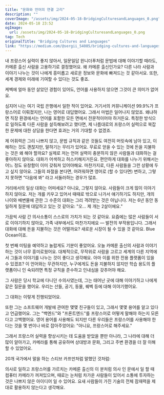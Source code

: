 ```yaml
---
title: "문화와 언어의 연결 고리"
description: ""
coverImage: "/assets/img/2024-05-18-BridgingCulturesandLanguages_0.png"
date: 2024-05-18 23:52
ogImage: 
  url: /assets/img/2024-05-18-BridgingCulturesandLanguages_0.png
tag: Tech
originalTitle: "Bridging Cultures and Languages"
link: "https://medium.com/@sergii_54085/bridging-cultures-and-languages-6855bb1ffb86"
---
```



내 프랑스어 실력이 좋지 않아서, 일문일답 윈니더푸처럼 문법에 대해 이야기할 때라도, 카메룬 출신 사람을 고용하기로 결정했어요. 왜 카메룬 출신인가요? 다른 나라 사람과 이야기 나누는 것이 나에게 흥미롭고 새로운 정보와 문화에 빠져드는 것 같아서요. 또한, 세계 경제와 미래에 기여할 수 있다는 것도 좋죠.

케벡에 얼마 동안 살았던 경험이 있어도, 언어를 사용하지 않으면 그것이 큰 의미가 없어요.

심지어 나는 여기 국립 은행에서 일한 적이 있어요. 거기서의 커뮤니케이션 99.9%가 프랑스어로 이뤄졌지만, 나는 영어로 대답했어요. 그래서 마법은 일어나지 않았죠. 왜냐하면 직장 환경에서는 언어를 포함한 모든 면에서 전문적이어야 하거든요. 특정한 방식으로 일하도록 다른 사람을 설득해보려고 했다면, 제 나름대로의 프랑스어 실력으로 복잡한 문제에 대한 상담을 한다면 효과는 거의 기대할 수 없겠죠.

제 어휘력은 그리 나쁘지 않고, 문법 규칙과 같은 것들도 여전히 머릿속에 남아 있고, 이해하는 것도 괜찮지만, 말하기는 무리가 있어요. 무료로 얻을 수 있는 것에 돈을 지불하는 것은 왜 해야 할까요? 실제로 저는 언어 실력이 충분하지 않은 사람들과 대화하는 걸 좋아하지 않아요. 대화가 어색하고 허스키해지거든요. 편안하게 대화를 나누기 위해서는 어느 정도 유창함이 이미 갖춰져 있어야해요. 마찬가지로, 다른 사람들을 그런 상황에 두고 싶지 않아요. 그들의 좌절을 본다면, 어려워하면 영어로 (할 수 있다면) 변하고, 그렇지 못하면 "다음에 봐" 라고 서둘러하는 경우가 많죠.

<div class="content-ad"></div>

거리에서의 일상 대화는 어떠세요? 아니요, 그렇지 않아요. 사람들이 크게 많이 이야기하지 않아요. 저는 개를 키우고 있어서 때때로 밖으로 나가서 얘기하기도 하지만, 개의 나이와 배변물에 관한 그 수준의 대화는 그리 격려받는 것은 아닙니다. 저는 6년 동안 동일하게 질문에 대답하고 있는 것 같아요: "오... 제 개는 2살이에요."

가끔씩 사람 간 의사소통이 스스로의 가치가 되는 것 같아요. 요즘에는 많은 사람들이 서로 이야기하지 않아요, 가족 내부에서도 마찬가지에요 — 발전의 부작용입니다. 그래서 대화에 대해 돈을 지불하는 것은 어떨까요? 새로운 시장이 될 수 있을 것 같아요. Blue Ocean이죠.

첫 번째 미팅을 예약하고 놀랍게도 기분이 좋았어요. 오늘 카메룬 출신의 사람과 이야기하는 것이 너무 흥미로웠어요. 대체적으로, 무작위로 사람을 고르고 세계의 다른 지역에서 그들과 이야기를 나누는 것이 좋다고 생각해요. 아마 이를 위한 전용 플랫폼이 있을 수 있겠죠? 이 언어와는 무관하지만, 누구에게도 돈을 지불하지 않지만 학습 용도의 플랫폼이니 인 숙되려면 특정 규칙을 준수하고 인내심을 갖추어야 해요.

그 사람은 당시 학교에 다니던 수의사였는데, 그는 태어난 곳에 대해 이야기하고 나에게 같은 질문을 했어요. 우리는 산들, 공기, 동물, 퀘벡 등에 대해 이야기했어요.

<div class="content-ad"></div>

그 대화는 이렇게 진행되었어요.

또한 그는 소프트웨어 개발에 관여한 몇몇 친구들이 있고, 그래서 몇몇 용어를 알고 있다고 언급했어요. 그는 "백엔드"와 "프론트엔드"를 프랑스어로 어떻게 말해야 하는지 모른다고 고백했어요. 영어 용어를 사용해도 되지만 다른 우리들은 프랑스어를 사용해야 한다는 것을 몇 번이나 바로 잡아주었어요: "아니요, 프랑스어로 해주세요."

그래서 프랑스어 실력을 향상시키는 데 도움을 받았을 뿐만 아니라, 그 나라에 대해 더 많이 알아가고, 카메라를 통해 공유하며 상대방과 문화, 그리고 주변 환경을 더 잘 이해할 수 있었어요.

20개 국가에서 말을 하는 스티브 카프만처럼 말했던 것처럼:

<div class="content-ad"></div>

의사로 일하고 프랑스어를 가르치는 카메룬 출신의 이 분처럼 의사 인 문에서 일 할 때 컴퓨터 카메라가 꺼져있으며, 때로는 눈처럼 차가운 사람들이 있어서 소통에 투자하는 것은 나쁘지 않은 아이디어 일 수 있어요. 요새 사람들이 가진 기술의 전체 잠재력을 제대로 활용하지 않는다고 생각해요.